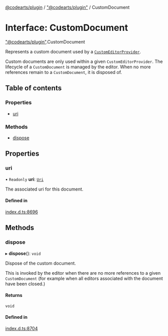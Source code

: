 [@codearts/plugin](../README.md) / ["@codearts/plugin"](../modules/_codearts_plugin_.md) / CustomDocument

# Interface: CustomDocument

["@codearts/plugin"](../modules/_codearts_plugin_.md).CustomDocument

Represents a custom document used by a [`CustomEditorProvider`](codearts_plugin_.CustomEditorProvider.md).

Custom documents are only used within a given `CustomEditorProvider`. The lifecycle of a `CustomDocument` is
managed by the editor. When no more references remain to a `CustomDocument`, it is disposed of.

## Table of contents

### Properties

- [uri](codearts_plugin_.CustomDocument.md#uri)

### Methods

- [dispose](codearts_plugin_.CustomDocument.md#dispose)

## Properties

### uri

• `Readonly` **uri**: [`Uri`](../classes/codearts_plugin_.Uri.md)

The associated uri for this document.

#### Defined in

[index.d.ts:8696](https://github.com/huaweicloud/cloudide-plugin-api/blob/a055dd0/index.d.ts#L8696)

## Methods

### dispose

▸ **dispose**(): `void`

Dispose of the custom document.

This is invoked by the editor when there are no more references to a given `CustomDocument` (for example when
all editors associated with the document have been closed.)

#### Returns

`void`

#### Defined in

[index.d.ts:8704](https://github.com/huaweicloud/cloudide-plugin-api/blob/a055dd0/index.d.ts#L8704)
